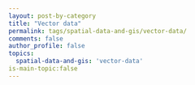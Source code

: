 ```yaml
---
layout: post-by-category
title: "Vector data"
permalink: tags/spatial-data-and-gis/vector-data/
comments: false
author_profile: false
topics:
  spatial-data-and-gis: 'vector-data'
is-main-topic:false
---
```

